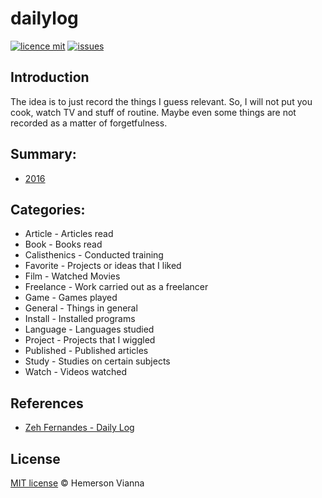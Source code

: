 # dailylog

[![licence mit](https://img.shields.io/badge/license-MIT-blue.svg?style=flat-square)](http://hemersonvianna.mit-license.org/)
[![issues](https://img.shields.io/github/issues/hemersonvianna/dailylog.svg?style=flat-square)](https://github.com/hemersonvianna/dailylog/issues)

## Introduction

The idea is to just record the things I guess relevant. So, I will not put you cook, watch TV and stuff of routine. Maybe even some things are not recorded as a matter of forgetfulness.

## Summary:
  - [2016](2016/)
  
## Categories:

- Article - Articles read
- Book - Books read
- Calisthenics - Conducted training
- Favorite - Projects or ideas that I liked
- Film - Watched Movies
- Freelance - Work carried out as a freelancer
- Game - Games played
- General - Things in general
- Install - Installed programs
- Language - Languages studied
- Project - Projects that I wiggled
- Published - Published articles
- Study - Studies on certain subjects
- Watch - Videos watched

## References

  - [Zeh Fernandes - Daily Log](https://github.com/zehfernandes/dailylog)

## License

[MIT license](http://hemersonvianna.mit-license.org/) © Hemerson Vianna
